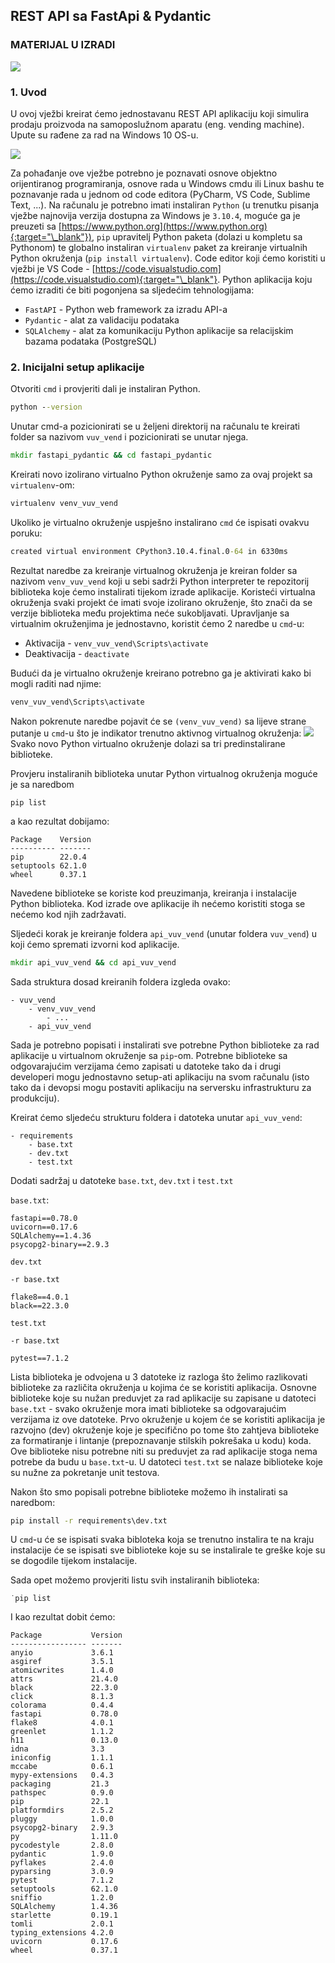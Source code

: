 ## REST API sa FastApi & Pydantic
### MATERIJAL U IZRADI
![](/img/fastapi_pydantic.png)

### 1. Uvod

U ovoj vježbi kreirat ćemo jednostavanu REST API aplikaciju koji simulira prodaju
proizvoda na samoposlužnom aparatu (eng. vending machine). Upute su rađene za rad na
Windows 10 OS-u.

![](/img/vending_machine.jpg)

Za pohađanje ove vježbe potrebno je poznavati osnove objektno orijentiranog
programiranja, osnove rada u Windows cmdu ili Linux bashu te poznavanje rada u
jednom od code editora (PyCharm, VS Code, Sublime Text, ...). Na računalu je
potrebno imati instaliran `Python` (u trenutku pisanja vježbe najnovija verzija
dostupna za Windows je `3.10.4`, moguće ga je preuzeti sa [https://www.python.org](https://www.python.org){:target="\_blank"}),
`pip` upravitelj Python paketa (dolazi u kompletu sa Pythonom) te globalno
instaliran `virtualenv` paket za kreiranje virtualnih Python okruženja
(`pip install virtualenv`).
Code editor koji ćemo koristiti u vježbi je VS Code - [https://code.visualstudio.com](https://code.visualstudio.com){:target="\_blank"}.
Python aplikacija koju ćemo izraditi će biti pogonjena sa sljedećim tehnologijama:
- `FastAPI` - Python web framework za izradu API-a
- `Pydantic` - alat za validaciju podataka
- `SQLAlchemy` - alat za komunikaciju Python aplikacije sa relacijskim bazama podataka (PostgreSQL)

### 2. Inicijalni setup aplikacije
Otvoriti `cmd` i provjeriti dali je instaliran Python.
```cmd
python --version
```
Unutar cmd-a pozicionirati se u željeni direktorij na računalu te kreirati folder
sa nazivom `vuv_vend` i pozicionirati se unutar njega.
```cmd
mkdir fastapi_pydantic && cd fastapi_pydantic
```
Kreirati novo izolirano virtualno Python okruženje samo za ovaj projekt sa `virtualenv`-om:
```cmd
virtualenv venv_vuv_vend
```
Ukoliko je virtualno okruženje uspješno instalirano `cmd` će ispisati ovakvu poruku:
```cmd
created virtual environment CPython3.10.4.final.0-64 in 6330ms
```
Rezultat naredbe za kreiranje virtualnog okruženja je kreiran folder sa nazivom
`venv_vuv_vend` koji u sebi sadrži Python interpreter te repozitorij biblioteka
koje ćemo instalirati tijekom izrade aplikacije. Koristeći virtualna okruženja
svaki projekt će imati svoje izolirano okruženje, što znači da se verzije
biblioteka među projektima neće sukobljavati.
Upravljanje sa virtualnim okruženjima je jednostavno, koristit ćemo 2 naredbe u `cmd`-u:
- Aktivacija -  `venv_vuv_vend\Scripts\activate`
- Deaktivacija - `deactivate`

Budući da je virtualno okruženje kreirano potrebno ga je aktivirati kako bi mogli
raditi nad njime:
```cmd
venv_vuv_vend\Scripts\activate
```
Nakon pokrenute naredbe pojavit će se `(venv_vuv_vend)` sa lijeve strane putanje
u `cmd`-u što je indikator trenutno aktivnog virtualnog okruženja:
![](/img/venv_activate.jpg)
Svako novo Python virtualno okruženje dolazi sa tri predinstalirane biblioteke.

Provjeru instaliranih biblioteka unutar Python virtualnog okruženja moguće je sa
naredbom
```
pip list
```
a kao rezultat dobijamo:
```
Package    Version
---------- -------
pip        22.0.4
setuptools 62.1.0
wheel      0.37.1
```
Navedene biblioteke se koriste kod preuzimanja, kreiranja i instalacije
Python biblioteka. Kod izrade ove aplikacije ih nećemo koristiti stoga se nećemo
kod njih zadržavati.

Sljedeći korak je kreiranje foldera `api_vuv_vend` (unutar foldera `vuv_vend`)
u koji ćemo spremati izvorni kod aplikacije.
```cmd
mkdir api_vuv_vend && cd api_vuv_vend
```
Sada struktura dosad kreiranih foldera izgleda ovako:
```
- vuv_vend
    - venv_vuv_vend
        - ...
    - api_vuv_vend
```

Sada je potrebno popisati i instalirati sve potrebne Python biblioteke za rad aplikacije u
virtualnom okruženje sa `pip`-om. Potrebne biblioteke sa odgovarajućim verzijama
ćemo zapisati u datoteke tako da i drugi developeri mogu jednostavno setup-ati
aplikaciju na svom računalu (isto tako da i devopsi mogu postaviti aplikaciju
na serversku infrastrukturu za produkciju).

Kreirat ćemo sljedeću strukturu foldera i datoteka unutar `api_vuv_vend`:
```
- requirements
    - base.txt
    - dev.txt
    - test.txt
```
Dodati sadržaj u datoteke `base.txt`, `dev.txt` i `test.txt`

`base.txt`:
```
fastapi==0.78.0
uvicorn==0.17.6
SQLAlchemy==1.4.36
psycopg2-binary==2.9.3
```

`dev.txt`
```
-r base.txt

flake8==4.0.1
black==22.3.0
```

`test.txt`
```
-r base.txt

pytest==7.1.2
```

Lista biblioteka je odvojena u 3 datoteke iz razloga što želimo razlikovati biblioteke
za različita okruženja u kojima će se koristiti aplikacija.
Osnovne biblioteke koje su nužan preduvjet za rad aplikacije su zapisane u
datoteci `base.txt` - svako okruženje mora imati biblioteke sa odgovarajućim
verzijama iz ove datoteke.
Prvo okruženje u kojem će se koristiti aplikacija je razvojno (dev) okruženje
koje je specifično po tome što zahtjeva biblioteke za formatiranje i lintanje
(prepoznavanje stilskih pokrešaka u kodu) koda. Ove biblioteke nisu potrebne niti
su preduvjet za rad aplikacije stoga nema potrebe da budu u `base.txt`-u.
U datoteci `test.txt` se nalaze biblioteke koje su nužne za pokretanje unit
testova.

Nakon što smo popisali potrebne biblioteke možemo ih instalirati sa naredbom:
```cmd
pip install -r requirements\dev.txt
```
U `cmd`-u će se ispisati svaka bibloteka koja se trenutno instalira te na kraju
instalacije će se ispisati sve biblioteke koje su se instalirale te greške
koje su se dogodile tijekom instalacije.

Sada opet možemo provjeriti listu svih instaliranih biblioteka:
```
˙pip list
```
I kao rezultat dobit ćemo:
```
Package           Version
----------------- -------
anyio             3.6.1
asgiref           3.5.1
atomicwrites      1.4.0
attrs             21.4.0
black             22.3.0
click             8.1.3
colorama          0.4.4
fastapi           0.78.0
flake8            4.0.1
greenlet          1.1.2
h11               0.13.0
idna              3.3
iniconfig         1.1.1
mccabe            0.6.1
mypy-extensions   0.4.3
packaging         21.3
pathspec          0.9.0
pip               22.1
platformdirs      2.5.2
pluggy            1.0.0
psycopg2-binary   2.9.3
py                1.11.0
pycodestyle       2.8.0
pydantic          1.9.0
pyflakes          2.4.0
pyparsing         3.0.9
pytest            7.1.2
setuptools        62.1.0
sniffio           1.2.0
SQLAlchemy        1.4.36
starlette         0.19.1
tomli             2.0.1
typing_extensions 4.2.0
uvicorn           0.17.6
wheel             0.37.1
```

